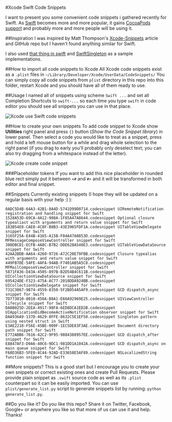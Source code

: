 #Xcode Swift Code Snippets

I want to present you some convenient code snippets i gathered recently for Swift.
As [Swift](https://developer.apple.com/swift/) becomes more and more popular, it gains [CocoaPods support](http://blog.cocoapods.org/Pod-Authors-Guide-to-CocoaPods-Frameworks/) and probably more and more people will be using it.

##Inspiration
I was inspired by Matt Thompson's [Xcode-Snippets](https://github.com/mattt/Xcode-Snippets) article and GitHub repo but I haven't found anything similar for Swift.

I also used [that thing in swift](https://thatthinginswift.com) and [SwiftSingleton](https://github.com/hpique/SwiftSingleton) as a sample implementations.

##How to import all code snippets to Xcode
All Xcode code snippets exist as a `.plist` files in `~/Library/Developer/Xcode/UserData/CodeSnippets/`
You can simply copy all code snippets from `plist` directory in this repo into this folder, restart Xcode and you should have all of them ready to use.

##Usage
I named all of snippets using scheme `Swift ...` and set all Completion Shortcuts to `swift-...` so each time you type `swift` in code editor you should see all snippets you can use in that place.

![Xcode use Swift code snippets](https://raw.githubusercontent.com/burczyk/XcodeSwiftSnippets/master/assets/xcode-use-code-snippet.gif)

##How to create your own snippets
To add code snippet to Xcode show **Utilities** right panel and press `{}` button (*Show the Code Snippet library*) in lower panel.
Then select a code you would like to treat as a snippet, press and hold a left mouse button for a while and drag whole selection to the right panel (if you drag to early you'll probably only deselect text; you can also try dragging from a whitespace instead of the letter).

![Xcode create code snippet](https://raw.githubusercontent.com/burczyk/XcodeSwiftSnippets/master/assets/xcode-add-code-snippet.gif)

###Placeholder tokens
If you want to add this nice placeholder in rounded blue rect simply put it between `<#` and `#>` and it will be transformed in both editor and final snippet.

##Snippets
Currently existing snippets (I hope they will be updated on a regular basis with your help :) ):

```
0ADC5D4B-64A3-42B1-8A4D-5741D99D0714.codesnippet UIRemoteNotification registration and handling snippet for Swift
1528A53D-69CA-4A12-908A-1F85A47A8644.codesnippet Optional closure typealiast with arguments and return value snippet for Swift
183B54E8-CAE0-4C8F-B8B3-43E3965FDF1A.codesnippet UITableViewDelegate snippet for Swift
3165F25A-E44B-4165-A15B-F04A47A0853D.codesnippet MFMessageComposeViewController snippet for Swift
380DBCD1-ECFB-4A8C-B7B2-DDE628A540E3.codesnippet UITableViewDataSource snippet for Swift
42AA2BDB-AA64-4260-9726-A72C20E79FBB.codesnippet Closure typealias with arguments and return value snippet for Swift
449FB7DE-54FE-4AFA-94AB-F7401AB5A5C8.codesnippet MFMailComposeViewController snippet for Swift
5871FA36-D43A-4505-897B-B2D54B4C611B.codesnippet UICollectionViewDataSource snippet for Swift
695424DE-F323-475A-AC77-2010DDA924BB.codesnippet UICollectionViewDelegate snippet for Swift
731C3867-9874-4559-8350-5F2B054A5AF9.codesnippet GCD dispatch_async snippet for Swift
7D773810-8010-450A-B8A1-E66A92969E25.codesnippet UIViewController lifecycle snippet for Swift
DA8B025D-2EEA-4917-98FA-6ED8DCA1ED2B.codesnippet UIApplicationDidBecomeActiveNotification observer snippet for Swift
DAA936A9-137D-4629-8FFE-8632C5E1EF58.codesnippet Singleton pattern using nested struct in Swift
E3AE2218-F56E-45BE-909F-1EC5DE83F3AE.codesnippet Document directory path snippet for Swift
E772ABB6-7616-42C2-9F95-9884388957EE.codesnippet GCD dispatch_after snippet for Swift
E8847AF3-D9A6-40C6-9DC1-981DD1A1042A.codesnippet GCD dispatch_async on main queue snippet for Swift
F60D36B3-5FE0-4C44-92AD-E33658E5AF89.codesnippet NSLocalizedString function snippet for Swift
```


##More snippets?
This is a good start but I encourage you to create your own snippets or correct existing ones and create Pull Requests. Please provide plain snippet as `.swift` source code as well as its `.plist` counterpart so it can be easily imported.
You can use `plist/generate_list.py` script to generate snippets list by running: `python generate_list.py`.

##Do you like it?
Do you like this repo? Share it on Twitter, Facebook, Google+ or anywhere you like so that more of us can use it and help. Thanks!